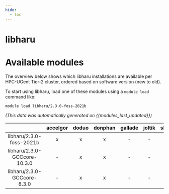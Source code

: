 ```yaml
---
hide:
  - toc
---
```


libharu
=======

# Available modules


The overview below shows which libharu installations are available per HPC-UGent Tier-2 cluster, ordered based on software version (new to old).

To start using libharu, load one of these modules using a `module load` command like:

```shell
module load libharu/2.3.0-foss-2021b
```

*(This data was automatically generated on {{modules_last_updated}})*  

| |accelgor|doduo|donphan|gallade|joltik|shinx|skitty|
| :---: | :---: | :---: | :---: | :---: | :---: | :---: | :---: |
|libharu/2.3.0-foss-2021b|x|x|x|-|-|-|-|
|libharu/2.3.0-GCCcore-10.3.0|-|x|x|-|-|-|-|
|libharu/2.3.0-GCCcore-8.3.0|-|x|x|-|-|-|-|

